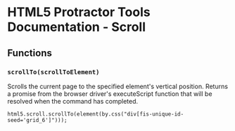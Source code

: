 # HTML5 Protractor Tools Documentation - Scroll

## Functions

### `scrollTo(scrollToElement)`

Scrolls the current page to the specified element's vertical position. Returns a promise from the browser driver's executeScript function that will be resolved when the command has completed.

```
html5.scroll.scrollTo(element(by.css("div[fis-unique-id-seed='grid_6']")));
```

